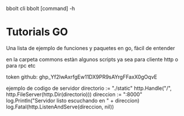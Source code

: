 bbolt cli
bbolt [command] -h

# Tutorials GO
Una lista de ejemplo de funciones y paquetes en go, fàcil de entender 

en la carpeta commons estàn algunos scripts ya sea para cliente http o para rpc etc


token github:
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


ejemplo de codigo de servidor
	directorio := "./static"
	http.Handle("/", http.FileServer(http.Dir(directorio)))
	direccion := ":8000"
	log.Println("Servidor listo escuchando en " + direccion)
	log.Fatal(http.ListenAndServe(direccion, nil))